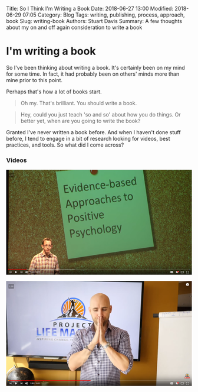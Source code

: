 Title: So I Think I'm Writing a Book
Date: 2018-06-27 13:00
Modified: 2018-06-29 07:05
Category: Blog
Tags: writing, publishing, process, approach, book
Slug: writing-book
Authors: Stuart Davis
Summary: A few thoughts about my on and off again consideration to write a book

# I'm writing a book

So I've been thinking about writing a book. It's certainly been on my mind for some time. In fact, it had probably been on others' minds more than mine prior to this point.

Perhaps that's how a lot of books start.
>Oh my. That's brilliant. You should write a book.

>Hey, could you just teach 'so and so' about how you do things. Or better yet, when are you going to write the book?

Granted I've never written a book before. And when I haven't done stuff before, I tend to engage in a bit of research looking for videos, best practices, and tools. So what did I come across?

### Videos

[![How to write an award-winning bestselling first novel | Nathan Filer | TEDxYouth@Bath][img1]][vid1]

[![How To Write A Book For Beginners | Stefan Pylarinos | Project Life Mastery][img2]][vid2]

[img1]: ./media/NMQGa6grfeE.png
[vid1]: http://www.youtube.com/watch?v=NMQGa6grfeE "Nathan Filer"
[img2]: ./media/fCRCQdg1HaE.png
[vid2]: http://www.youtube.com/watch?v=fCRCQdg1HaE "Stefan Pylarinos"
